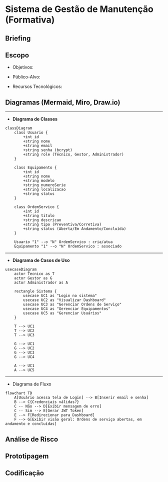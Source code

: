 # Sistema de Gestão de Manutenção (Formativa)

## Briefing



## Escopo

- Objetivos:

- Público-Alvo:

- Recursos Tecnológicos:

## Diagramas (Mermaid, Miro, Draw.io)

---

- **Diagrama de Classes**

```mermaid
classDiagram
    class Usuario {
        +int id
        +string nome
        +string email
        +string senha (bcrypt)
        +string role (Técnico, Gestor, Administrador)
    }

    class Equipamento {
        +int id
        +string nome
        +string modelo
        +string numeroSerie
        +string localizacao
        +string status
    }

    class OrdemServico {
        +int id
        +string titulo
        +string descricao
        +string tipo (Preventiva/Corretiva)
        +string status (Aberta/Em Andamento/Concluída)
    }

    Usuario "1" --o "N" OrdemServico : cria/atua
    Equipamento "1" --o "N" OrdemServico : associado

```
-------

- **Diagrama de Casos de Uso**

```mermaid
usecaseDiagram
    actor Tecnico as T
    actor Gestor as G
    actor Administrador as A

    rectangle Sistema {
        usecase UC1 as "Login no sistema"
        usecase UC2 as "Visualizar Dashboard"
        usecase UC3 as "Gerenciar Ordens de Serviço"
        usecase UC4 as "Gerenciar Equipamentos"
        usecase UC5 as "Gerenciar Usuários"
    }

    T --> UC1
    T --> UC2
    T --> UC3

    G --> UC1
    G --> UC2
    G --> UC3
    G --> UC4

    A --> UC1
    A --> UC5

```
--------

- Diagrama de Fluxo

```mermaid
flowchart TD
    A[Usuário acessa tela de Login] --> B[Inserir email e senha]
    B --> C{Credenciais válidas?}
    C -- Não --> D[Exibir mensagem de erro]
    C -- Sim --> E[Gerar JWT Token]
    E --> F[Redirecionar para Dashboard]
    F --> G[Exibir visão geral: Ordens de serviço abertas, em andamento e concluídas]

```


## Análise de Risco


## Prototipagem


## Codificação

